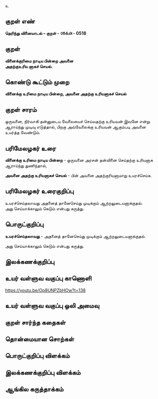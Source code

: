 உ

## குறள் எண் 

**தெரிந்து வினையாடல்  – குறள் - ௦௫௧௮ - 0518**  

## குறள் 

**வினைக்குரிமை நாடிய பின்றை அவனை  
அதற்குஉரிய னாகச் செயல்.**

## கொண்டு கூட்டும் முறை

**வினைக்கு உரிமை நாடிய பின்றை, அவனை அதற்கு உரியனாகச் செயல்** 

## குறள் சாரம் 

ஒருவனை, நிர்வாகி தன்னுடைய வேலையைச் செய்வதற்கு உரியவன் இவனே என்று ஆராய்ந்து முடிவு எடுத்தால், பிறகு அவ்வேலைக்கு உரியவன் ஆகும்படி அவனை உயர்த்த வேண்டும்.  

## பரிமேலழகர் உரை

**வினைக்கு உரிமை நாடிய பின்றை** - ஒருவனை அரசன் தன்வினை செய்தற்கு உரியனாக ஆராய்ந்து துணிந்தால்,  

**அவனை அதற்கு உரியனாகச் செயல்** -  பின் அவனை அதற்குரியனாமாறு உயரச்செய்க.

## பரிமேலழகர் உரைகுறிப்பு   

உயரச்செய்தலாவது அதனைத் தானேசெய்து முடிக்கும் ஆற்றலுடையனாக்குதல்.  
அது செய்யாக்காலும் கெடும் என்பது கருத்து.    

## பொருட்குறிப்பு 

**உயரச்செய்தலாவது** -  அதனைத் தானேசெய்து முடிக்கும் ஆற்றலுடையனாக்குதல்.   

அது செய்யாக்காலும் கெடும் என்பது கருத்து.   

## இலக்கணக்குறிப்பு  


## உயர் வள்ளுவ வகுப்பு காணொளி

https://youtu.be/Op8UNPZbHOw?t=138

## உயர் வள்ளுவ வகுப்பு ஒலி அமைவு 

 
## குறள் சார்ந்த கதைகள் 


## தொன்மையான சொற்கள்


## பொருட்குறிப்பு விளக்கம்


## இலக்கணக்குறிப்பு விளக்கம்


## ஆங்கில கருத்தாக்கம் 


